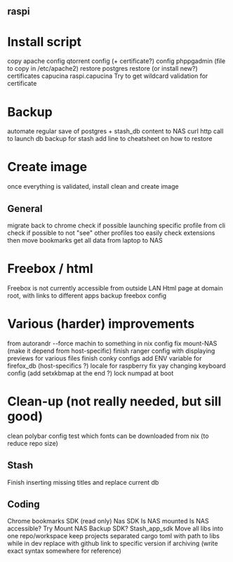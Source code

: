 ## raspi
# Install script
copy apache config
qtorrent config (+ certificate?)
config phppgadmin (file to copy in /etc/apache2)
restore postgres
restore (or install new?) certificates
    capucina
    raspi.capucina
Try to get wildcard validation for certificate
# Backup
automate regular save of postgres + stash_db content to NAS
    curl http call to launch db backup for stash
    add line to cheatsheet on how to restore
# Create image
once everything is validated, install clean and create image

## General
migrate back to chrome
    check if possible launching specific profile from cli
    check if possible to not "see" other profiles too easily
    check extensions
    then move bookmarks
get all data from laptop to NAS
# Freebox / html
Freebox is not currently accessible from outside LAN
Html page at domain root, with links to different apps
backup freebox config

# Various (harder) improvements
from autorandr --force machin to something in nix config
fix mount-NAS (make it depend from host-specific)
finish ranger config with displaying previews for various files
finish conky configs
add ENV variable for firefox_db (host-specifics ?)
locale for raspberry
fix yay changing keyboard config (add setxkbmap at the end ?)
lock numpad at boot

# Clean-up (not really needed, but sill good)
clean polybar config
test which fonts can be downloaded from nix (to reduce repo size)



## Stash
Finish inserting missing titles and replace current db

## Coding
Chrome bookmarks SDK (read only)
Nas SDK
    Is NAS mounted
    Is NAS accessible?
    Try Mount NAS
Backup SDK?
Stash_app_sdk
Move all libs into one repo/workspace
    keep projects separated
    cargo toml with path to libs while in dev
    replace with github link to specific version if archiving (write exact syntax somewhere for reference)
